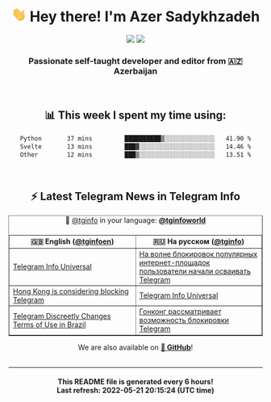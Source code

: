 <div align="center">
	<div>
		<h1>
      <img src="./assets/hi.gif" width="30px"> Hey there! I'm Azer Sadykhzadeh
    </h1>
    <img height="18" src="https://komarev.com/ghpvc/?username=sadykhzadeh&label=Views&color=2081c1&style=flat-square" />
		<a href="https://wakatime.com/@Azer"> <img height="18" src="https://wakatime.com/badge/user/f80ae27a-c328-426f-a381-bc84136e2dd6.svg" /> </a>
    <h3>
      Passionate self-taught developer and editor from 🇦🇿 Azerbaijan
    </h3>
  </div>
  <br>

<h2>📊 This week I spent my time using:</h2>

<!--START_SECTION:waka-->

```text
Python       37 mins         ██████████▒░░░░░░░░░░░░░░   41.90 %
Svelte       13 mins         ███▓░░░░░░░░░░░░░░░░░░░░░   14.46 %
Other        12 mins         ███▒░░░░░░░░░░░░░░░░░░░░░   13.51 %
```

<!--END_SECTION:waka-->

<br>

<h2>⚡️ Latest Telegram News in Telegram Info</h2>
  <table border>
		<tr>
			<th width="50%">🇬🇧 English (<a href="https://t.me/tginfoen">@tginfoen</a>)</th>
			<th>🇷🇺 На русском (<a href="https://t.me/tginfo">@tginfo</a>)</th>
		</tr>
		<caption>🚩 <a href="https://t.me/tginfo">@tginfo</a> in your language: <a href="https://t.me/tginfoworld"><b>@tginfoworld</b></a><caption/>
  <tr><td><a href="https://t.me/tginfoen/1397">Telegram Info Universal</a></td>
    <td><a href="https://t.me/tginfo/3321">На волне блокировок популярных интернет-площадок пользователи начали осваивать Telegram</a></td></tr><tr><td><a href="https://t.me/tginfoen/1396">Hong Kong is considering blocking Telegram</a></td>
    <td><a href="https://t.me/tginfo/3320">Telegram Info Universal</a></td></tr><tr><td><a href="https://t.me/tginfoen/1395">Telegram Discreetly Changes Terms of Use in Brazil</a></td>
    <td><a href="https://t.me/tginfo/3319">Гонконг рассматривает возможность блокировки Telegram</a></td></tr>
</table>
We are also available on <a href="https://github.com/tginfo"><b>🐙 GitHub</b></a>!
</div>

<br>
<hr>
<h4 align="center">This README file is generated <b>every 6 hours</b>!</br>Last refresh: <b>2022-05-21 20:15:24 (UTC time)</b></h4>
